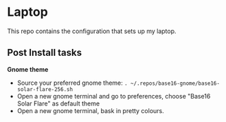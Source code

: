 Laptop
======

This repo contains the configuration that sets up my laptop.


Post Install tasks
------------------

**Gnome theme**

- Source your preferred gnome theme: `. ~/.repos/base16-gnome/base16-solar-flare-256.sh`
- Open a new gnome terminal and go to preferences, choose "Base16 Solar Flare" as default theme
- Open a new gnome terminal, bask in pretty colours.

